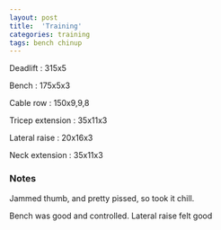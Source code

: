 ```yaml
---
layout: post
title:  'Training'
categories: training
tags: bench chinup
---
```


Deadlift  :  315x5

Bench : 175x5x3

Cable row : 150x9,9,8

Tricep extension  :  35x11x3

Lateral raise  :  20x16x3

Neck extension  :  35x11x3

### Notes

Jammed thumb, and pretty pissed, so took it chill.

Bench was good and controlled. Lateral raise felt good
